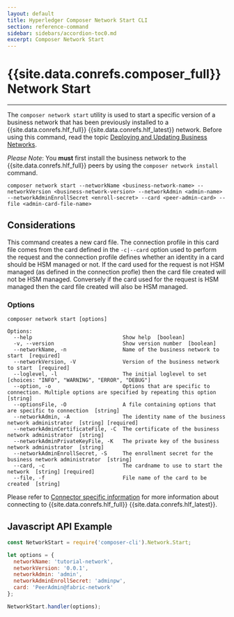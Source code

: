 ```yaml
---
layout: default
title: Hyperledger Composer Network Start CLI
section: reference-command
sidebar: sidebars/accordion-toc0.md
excerpt: Composer Network Start
---
```


# {{site.data.conrefs.composer_full}} Network Start

---

The `composer network start` utility is used to start a specific version of a business network that has been previously installed to a {{site.data.conrefs.hlf_full}} {{site.data.conrefs.hlf_latest}} network.
Before using this command, read the topic [Deploying and Updating Business Networks](../business-network/bnd-deploy.html).

_Please Note_: You **must** first install the business network to the {{site.data.conrefs.hlf_full}} peers by using the `composer network install` command.

```
composer network start --networkName <business-network-name> --networkVersion <business-network-version> --networkAdmin <admin-name> --networkAdminEnrollSecret <enroll-secret> --card <peer-admin-card> --file <admin-card-file-name>
```

## Considerations
This command creates a new card file. The connection profile in this card file comes from the card defined in the `-c|--card` option used to perform the request and the connection profile defines whether an identity in a card should be HSM managed or not. If the card used for the request is not HSM managed (as defined in the connection profle) then the card file created will not be HSM managed. Conversely if the card used for the request is HSM managed then the card file created will also be HSM managed.
### Options
```
composer network start [options]

Options:
  --help                             Show help  [boolean]
  -v, --version                      Show version number  [boolean]
  --networkName, -n                  Name of the business network to start  [required]
  --networkVersion, -V               Version of the business network to start  [required]
  --loglevel, -l                     The initial loglevel to set  [choices: "INFO", "WARNING", "ERROR", "DEBUG"]
  --option, -o                       Options that are specific to connection. Multiple options are specified by repeating this option  [string]
  --optionsFile, -O                  A file containing options that are specific to connection  [string]
  --networkAdmin, -A                 The identity name of the business network administrator  [string] [required]
  --networkAdminCertificateFile, -C  The certificate of the business network administrator  [string]
  --networkAdminPrivateKeyFile, -K   The private key of the business network administrator  [string]
  --networkAdminEnrollSecret, -S     The enrollment secret for the business network administrator  [string]
  --card, -c                         The cardname to use to start the network  [string] [required]
  --file, -f                         File name of the card to be created  [string]
  ```
Please refer to [Connector specific information](../managing/connector-information.html) for more information about connecting to {{site.data.conrefs.hlf_full}} {{site.data.conrefs.hlf_latest}}.

## Javascript API Example

``` javascript
const NetworkStart = require('composer-cli').Network.Start;

let options = {
  networkName: 'tutorial-network',
  networkVersion: '0.0.1',
  networkAdmin: 'admin',
  networkAdminEnrollSecret: 'adminpw',
  card: 'PeerAdmin@fabric-network'
};

NetworkStart.handler(options);
```
